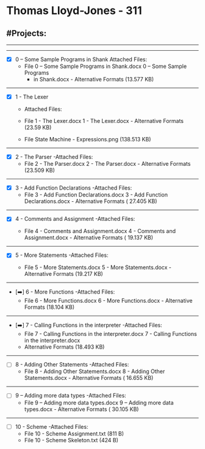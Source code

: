 # Thomas Lloyd-Jones - 311

#Projects:
-------------------------------------------
---------------------------------------------------
-----------------------------------------------------------------

- [x] 0 – Some Sample Programs in Shank
  Attached Files:
    - File 0 – Some Sample Programs in Shank.docx 0 – Some Sample Programs
        - in Shank.docx - Alternative Formats (13.577 KB)

----------------------------------------------------------------

- [x] 1 - The Lexer

    - Attached Files:

    - File 1 - The Lexer.docx 1 - The Lexer.docx - Alternative Formats (23.59 KB)
    - File State Machine - Expressions.png (138.513 KB)

----------------------------------------------------------------

- [x] 2 - The Parser
  -Attached Files:
    - File 2 - The Parser.docx 2 - The Parser.docx - Alternative Formats (23.509 KB)

----------------------------------------------------------------

- [x] 3 - Add Function Declarations
  -Attached Files:
    - File 3 - Add Function Declarations.docx 3 - Add Function Declarations.docx - Alternative
      Formats (
      27.405 KB)

----------------------------------------------------------------

- [x] 4 - Comments and Assignment
  -Attached Files:

    - File 4 - Comments and Assignment.docx 4 - Comments and Assignment.docx - Alternative Formats (
      19.137 KB)

----------------------------------------------------------------

- [x] 5 - More Statements
  -Attached Files:

    - File 5 - More Statements.docx 5 - More Statements.docx - Alternative Formats (19.217 KB)

----------------------------------------------------------------

- [➡️] 6 - More Functions
  -Attached Files:
    - File 6 - More Functions.docx 6 - More Functions.docx - Alternative Formats (18.104 KB)

----------------------------------------------------------------

- [➡️] 7 - Calling Functions in the interpreter
  -Attached Files:
    - File 7 - Calling Functions in the interpreter.docx 7 - Calling Functions in the
      interpreter.docx
    - Alternative Formats (18.493 KB)

----------------------------------------------------------------

- [ ] 8 - Adding Other Statements
  -Attached Files:
    - File 8 - Adding Other Statements.docx 8 - Adding Other Statements.docx - Alternative Formats (
      16.655 KB)

----------------------------------------------------------------

- [ ] 9 – Adding more data types
  -Attached Files:
    - File 9 – Adding more data types.docx 9 – Adding more data types.docx - Alternative Formats (
      30.105
      KB)

----------------------------------------------------------------

- [ ] 10 - Scheme
  -Attached Files:
    - File 10 - Scheme Assignment.txt (811 B)
    - File 10 - Scheme Skeleton.txt (424 B) 